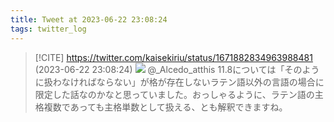 ```yaml
---
title: Tweet at 2023-06-22 23:08:24
tags: twitter_log
---
```


> [!CITE] https://twitter.com/kaisekiriu/status/1671882834963988481 (2023-06-22 23:08:24)
> ![](https://twitter.com/kaisekiriu/status/1671882834963988481)
> @_Alcedo_atthis 11.8については「そのように扱わなければならない」が格が存在しないラテン語以外の言語の場合に限定した話なのかなと思っていました。おっしゃるように、ラテン語の主格複数であっても主格単数として扱える、とも解釈できますね。
